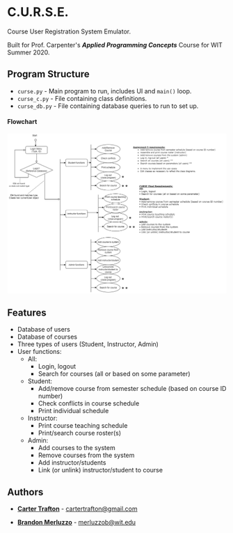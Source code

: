 # C.U.R.S.E.
Course User Registration System Emulator.

Built for Prof. Carpenter's ***Applied Programming Concepts*** Course for WIT Summer 2020.

## Program Structure
- ``curse.py`` - Main program to run, includes UI and ```main()``` loop.
- ``curse_c.py`` - File containing class definitions.
- ``curse_db.py`` - File containing database queries to run to set up.

#### Flowchart
![flowchart](https://github.com/cartertrafton/curse/blob/master/process_models/flowchart.png?raw=true)



## Features
- Database of users 
- Database of courses
- Three types of users (Student, Instructor, Admin)
- User functions:
   - All:
        - Login, logout
        - Search for courses (all or based on some parameter)
   - Student:
        - Add/remove course from semester schedule (based on course ID number)
        - Check conflicts in course schedule
        - Print individual schedule
   - Instructor:
        - Print course teaching schedule
        - Print/search course roster(s)
   - Admin:
        - Add courses to the system
        - Remove courses from the system
        - Add instructor/students
        - Link (or unlink) instructor/student to course 

## Authors

* [**Carter Trafton**](https://github.com/cartertrafton) - cartertrafton@gmail.com

* [**Brandon Merluzzo**](https://github.com/merluzzob) - merluzzob@wit.edu

